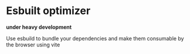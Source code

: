 # Esbuilt optimizer

**under heavy development**

Use esbuild to bundle your dependencies and make them consumable by the browser using vite


